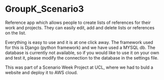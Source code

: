 # GroupK_Scenario3

Reference app which allows people to create lists of references for their work and projects. They can easily edit, add and delete lists or references on the list.

Everything is easy to use and it is at one click away. The framework used for this is Django (python framework) and we have used a MYSQL db.
The database is currently not available, so if you would like to use it on your own and test it, please modify the connection to the database in the settings file.

This was part of a Scenario Week Project at UCL, where we had to buld a website and deploy it to AWS cloud.
